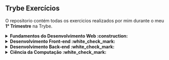 ## Trybe Exercícios
O repositorio contém todas os exercicios realizados por mim durante o meu <b>1° Trimestre</b> na Trybe.

<details>
  <summary><strong>Fundamentos do Desenvolvimento Web :construction:</strong></summary><br />
    :heavy_check_mark: - Bloco 1 <br>
    :heavy_check_mark: - Bloco 2 <br>
    :heavy_check_mark: - Bloco 3 <br>
    :heavy_check_mark: - Bloco 4 <br>
    :heavy_check_mark: - Bloco 5 <br>
    :heavy_check_mark: - Bloco 6 <br>
    :heavy_check_mark: - Bloco 7 <br>
    :construction: - Bloco 8
</details>

<details>
  <summary><strong>Desenvolvimento Front-end :white_check_mark:</strong></summary><br />
    :white_check_mark: - Bloco 9 <br>
    :white_check_mark: - Bloco 10 <br>
    :white_check_mark: - Bloco 11 <br>
    :white_check_mark: - Bloco 12 <br>
    :white_check_mark: - Bloco 13 <br>
    :white_check_mark: - Bloco 14 <br>
    :white_check_mark: - Bloco 15 <br>
    :white_check_mark: - Bloco 16 <br>
    :white_check_mark: - Bloco 17 <br>
    :white_check_mark: - Bloco 18
</details>

<details>
  <summary><strong>Desenvolvimento Back-end :white_check_mark:</strong></summary><br />
    :white_check_mark: - Bloco 19 <br>
    :white_check_mark: - Bloco 20 <br>
    :white_check_mark: - Bloco 21 <br>
    :white_check_mark: - Bloco 22 <br>
    :white_check_mark: - Bloco 23 <br>
    :white_check_mark: - Bloco 24 <br>
    :white_check_mark: - Bloco 25 <br>
    :white_check_mark: - Bloco 26 <br>
    :white_check_mark: - Bloco 27 <br>
    :white_check_mark: - Bloco 28 <br>
    :white_check_mark: - Bloco 29 <br>
    :white_check_mark: - Bloco 30 <br>
    :white_check_mark: - Bloco 31 <br>
    :white_check_mark: - Bloco 32
</details>

<details>
  <summary><strong>Ciência da Computação :white_check_mark:</strong></summary><br />
    :white_check_mark: - Bloco 33 <br>
    :white_check_mark: - Bloco 34 <br>
    :white_check_mark: - Bloco 35 <br>
    :white_check_mark: - Bloco 36 <br>
    :white_check_mark: - Bloco 37 <br>
    :white_check_mark: - Bloco 38
</details>

